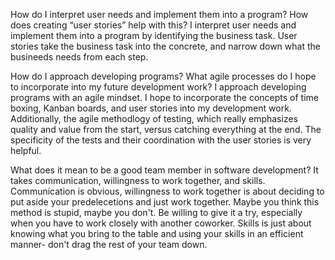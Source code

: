 How do I interpret user needs and implement them into a program? How does creating “user stories” help with this?
I interpret user needs and implement them into a program by identifying the business task. User stories take the business task into the concrete, and narrow down what the busineeds needs from each step. 

How do I approach developing programs? What agile processes do I hope to incorporate into my future development work?
I approach developing programs with an agile mindset. I hope to incorporate the concepts of time boxing, Kanban boards, and user stories into my development work. Additionally, the agile methodlogy of testing, which really emphasizes quality and value from the start, versus catching everything at the end. The specificity of the tests and their coordination with the user stories is very helpful.

What does it mean to be a good team member in software development?
It takes communication, willingness to work together, and skills. Communication is obvious, willingness to work together is about deciding to put aside your predelecetions and just work together. Maybe you think this method is stupid, maybe you don't. Be willing to give it a try, especially when you have to work closely with another coworker. Skills is just about knowing what you bring to the table and using your skills in an efficient manner- don't drag the rest of your team down.
